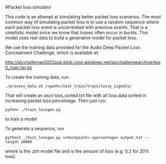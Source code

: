 #Packet loss simulator

This code is an attempt at simulating better packet loss scenarios. The most common way of simulating
packet loss is to use a random sequence where each packet loss event is uncorrelated with previous events.
That is a simplistic model since we know that losses often occur in bursts. This model uses real data
to build a generative model for packet loss.

We use the training data provided for the Audio Deep Packet Loss Concealment Challenge, which is available at:

http://plcchallenge2022pub.blob.core.windows.net/plcchallengearchive/test\_train.tar.gz

To create the training data, run:

`./process_data.sh /<path>/test_train/train/lossy_signals/`

That will create an ascii loss\_sorted.txt file with all loss data sorted in increasing packet loss
percentage. Then just run:

`python ./train_lossgen.py`

to train a model

To generate a sequence, run

`python3 ./test_lossgen.py <checkpoint> <percentage> output.txt --length 10000`

where <checkpoint> is the .pth model file and <percentage> is the amount of loss (e.g. 0.2 for 20% loss).
